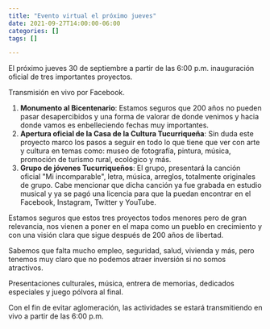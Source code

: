 ```yaml
---
title: "Evento virtual el próximo jueves"
date: 2021-09-27T14:00:00-06:00
categories: []
tags: []

---
```


El próximo jueves 30 de septiembre a partir de las 6:00 p.m. inauguración oficial de tres importantes proyectos.

Transmisión en vivo por Facebook. 

<!--more-->

1. **Monumento al Bicentenario**: Estamos seguros que 200 años no pueden pasar desapercibidos y una forma de valorar de donde venimos y hacia donde vamos es enbelleciendo fechas muy importantes.
2. **Apertura oficial de la Casa de la Cultura Tucurriqueña**: Sin duda este proyecto marco los pasos a seguir en todo lo que tiene que ver con arte y cultura en temas como: museo de fotografía, pintura, música, promoción de turismo rural, ecológico y más. 
3. **Grupo de jóvenes Tucurriqueños**: El grupo, presentará la canción oficial "Mi incomparable", letra, música, arreglos, totalmente originales de grupo. Cabe mencionar que dicha canción ya fue grabada en estudio musical y ya se pagó una licencia para que la puedan encontrar en el Facebook, Instagram, Twitter y YouTube.

Estamos seguros que estos tres proyectos todos menores pero de gran relevancia, nos vienen a poner en el mapa como un pueblo en crecimiento y con una visión clara que sigue después de 200 años de libertad.

Sabemos que falta mucho empleo, seguridad, salud, vivienda y más, pero tenemos muy claro que no podemos atraer inversión si no somos atractivos.

Presentaciones culturales, música, entrera de memorias, dedicados especiales y juego pólvora al final.

Con el fin de evitar aglomeración, las actividades se estará transmitiendo en vivo a partir de las 6:00 p.m. 

